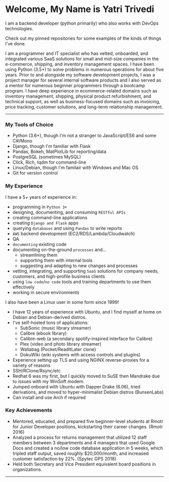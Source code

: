 # Welcome, My Name is Yatri Trivedi

I am a backend developer (python primarily) who also works with DevOps technologies.

Check out my pinned repositories for some examples of the kinds of things I've done.

I am a programmer and IT specialist who has vetted, onboarded, and integrated various SaaS solutions for small and mid-size companies in the e-commerce, shipping, and inventory management spaces. I have been using Python (3.5+) to solve problems in numerous operations for about five years. Prior to and alongside my software development projects, I was a project manager for several internal software products and I also served as a mentor for numerous beginner programmers through a bootcamp program. I have deep experience in ecommerce-related domains such as inventory management, shipping, physical product refurbishment, and technical support, as well as business-focused domains such as invoicing, price tracking, customer solutions, and long-term relationship management.

---

### My Tools of Choice

* Python (3.6+), though I'm not a stranger to JavaScript/ES6 and some C#/Mono
* Django, though I'm familiar with Flask
* Pandas, Bokeh, MatPlotLib for reporting/data
* PostgreSQL (sometimes MySQL)
* Click, Rich, tqdm for command-line
* Linux/Debian, though I'm familair with Windows and Mac OS
* Git for version control

### My Experience

I have a 5+ years of experience in:
* programming in `Python 3+`
* designing, documenting, and consuming `RESTful APIs`
* creating command-line applications
* creating `Django and Flask` apps
* querying `databases` and using `Pandas` to write reports
* `AWS` backend development (EC2/RDS/Lambda/Cloudwatch)
* QA
* `documenting` existing code
* documenting on-the-ground `processes` and...
  * streamlining them
  * supporting them with internal tools
  * suggesting and adapting to new changes and processes
* vetting, integrating, and supporting `SaaS` solutions for company needs, customers, and high-profile business clients
* using `low code`/`no code` tools and training departments to use them effectively
* working in secure environments

I also have been a Linux user in some form since 1999!
* I have 12 years of experience with Ubuntu, and I find myself at home on Debian and Debian-derived distros.
* I've self-hosted tons of applications:
  * SubSonic (music library streamer)
  * Calibre (ebook library)
  * Calibre-web (a secondary spotify-inspired interface for Calibre)
  * Plex (video and photo library streamer)
  * Wallabag (Pocket/ReadItLater clone)
  * DokuWiki (wiki systems with access controls and plugins)
* Experience setting up TLS and using NGINX reverse-proxies for a variety of reasons
* SSH/RClone/Rsync/etc
* Redhat 6 was my first, but I quickly moved to SuSE then Mandrake due to issues with my WinSoft modem.
* Jumped onboard with Ubuntu with Dapper Drake (6.06), tried derivations, and moved to hyper-minimalist Debian distros (BunsenLabs)
* Can install and use Arch if required

### Key Achievements

* Mentored, educated, and prepared five beginner-level students at Rmotr for Junior Developer positions, kickstarting their career changes. (Rmotr 2016)
* Analyzed a process for returns management that utilized 12 staff members between 3 departments and 4 managers that used Google Docs and created a no/low code database application in 5 weeks, which tripled staff output, saved roughly $20,000/month, and increased customer satisfaction by 22%. (Spytec GPS 2018)
* Held both Secretary and Vice President equivalent board positions in organizations.

---




<!--
**jivanyatra/jivanyatra** is a ✨ _special_ ✨ repository because its `README.md` (this file) appears on your GitHub profile.

Here are some ideas to get you started:

- 🔭 I’m currently working on ...
- 🌱 I’m currently learning ...
- 👯 I’m looking to collaborate on ...
- 🤔 I’m looking for help with ...
- 💬 Ask me about ...
- 📫 How to reach me: ...
- 😄 Pronouns: ...
- ⚡ Fun fact: ...
-->
